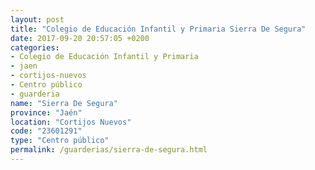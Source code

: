 ```yaml
---
layout: post
title: "Colegio de Educación Infantil y Primaria Sierra De Segura"
date: 2017-09-20 20:57:05 +0200
categories:
- Colegio de Educación Infantil y Primaria
- jaen
- cortijos-nuevos
- Centro público
- guarderia
name: "Sierra De Segura"
province: "Jaén"
location: "Cortijos Nuevos"
code: "23601291"
type: "Centro público"
permalink: /guarderias/sierra-de-segura.html
---
```

